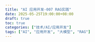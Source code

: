 ```yaml
---
title: "AI 应用开发-007 RAG实践"
date: 2025-05-25T19:00:00+08:00
draft: true
toc: true
categories: ["技术/AI/应用开发"]
tags: ["AI", "应用开发", "大模型", "RAG"]
---
```

